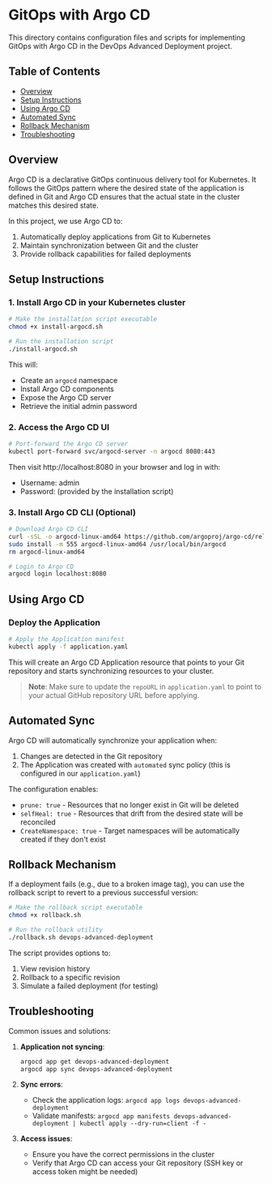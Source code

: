 # GitOps with Argo CD

This directory contains configuration files and scripts for implementing GitOps with Argo CD in the DevOps Advanced Deployment project.

## Table of Contents

- [Overview](#overview)
- [Setup Instructions](#setup-instructions)
- [Using Argo CD](#using-argo-cd)
- [Automated Sync](#automated-sync)
- [Rollback Mechanism](#rollback-mechanism)
- [Troubleshooting](#troubleshooting)

## Overview

Argo CD is a declarative GitOps continuous delivery tool for Kubernetes. It follows the GitOps pattern where the desired state of the application is defined in Git and Argo CD ensures that the actual state in the cluster matches this desired state.

In this project, we use Argo CD to:
1. Automatically deploy applications from Git to Kubernetes
2. Maintain synchronization between Git and the cluster
3. Provide rollback capabilities for failed deployments

## Setup Instructions

### 1. Install Argo CD in your Kubernetes cluster

```bash
# Make the installation script executable
chmod +x install-argocd.sh

# Run the installation script
./install-argocd.sh
```

This will:
- Create an `argocd` namespace
- Install Argo CD components
- Expose the Argo CD server
- Retrieve the initial admin password

### 2. Access the Argo CD UI

```bash
# Port-forward the Argo CD server
kubectl port-forward svc/argocd-server -n argocd 8080:443
```

Then visit http://localhost:8080 in your browser and log in with:
- Username: admin
- Password: (provided by the installation script)

### 3. Install Argo CD CLI (Optional)

```bash
# Download Argo CD CLI
curl -sSL -o argocd-linux-amd64 https://github.com/argoproj/argo-cd/releases/latest/download/argocd-linux-amd64
sudo install -m 555 argocd-linux-amd64 /usr/local/bin/argocd
rm argocd-linux-amd64

# Login to Argo CD
argocd login localhost:8080
```

## Using Argo CD

### Deploy the Application

```bash
# Apply the Application manifest
kubectl apply -f application.yaml
```

This will create an Argo CD Application resource that points to your Git repository and starts synchronizing resources to your cluster.

> **Note**: Make sure to update the `repoURL` in `application.yaml` to point to your actual GitHub repository URL before applying.

## Automated Sync

Argo CD will automatically synchronize your application when:

1. Changes are detected in the Git repository
2. The Application was created with `automated` sync policy (this is configured in our `application.yaml`)

The configuration enables:
- `prune: true` - Resources that no longer exist in Git will be deleted
- `selfHeal: true` - Resources that drift from the desired state will be reconciled
- `CreateNamespace: true` - Target namespaces will be automatically created if they don't exist

## Rollback Mechanism

If a deployment fails (e.g., due to a broken image tag), you can use the rollback script to revert to a previous successful version:

```bash
# Make the rollback script executable
chmod +x rollback.sh

# Run the rollback utility
./rollback.sh devops-advanced-deployment
```

The script provides options to:
1. View revision history
2. Rollback to a specific revision
3. Simulate a failed deployment (for testing)

## Troubleshooting

Common issues and solutions:

1. **Application not syncing**:
   ```bash
   argocd app get devops-advanced-deployment
   argocd app sync devops-advanced-deployment
   ```

2. **Sync errors**:
   - Check the application logs: `argocd app logs devops-advanced-deployment`
   - Validate manifests: `argocd app manifests devops-advanced-deployment | kubectl apply --dry-run=client -f -`

3. **Access issues**:
   - Ensure you have the correct permissions in the cluster
   - Verify that Argo CD can access your Git repository (SSH key or access token might be needed) 